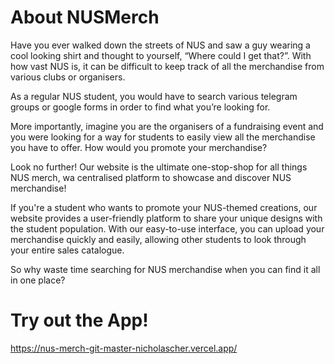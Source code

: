 # About NUSMerch

Have you ever walked down the streets of NUS and saw a guy wearing a cool looking shirt and thought to yourself, “Where could I get that?”. With how vast NUS is, it can be difficult to keep track of all the merchandise from various clubs or organisers.

As a regular NUS student, you would have to search various telegram groups or google forms in order to find what you’re looking for.

More importantly, imagine you are the organisers of a fundraising event and you were looking for a way for students to easily view all the merchandise you have to offer. How would you promote your merchandise?

Look no further! Our website is the ultimate one-stop-shop for all things NUS merch, 
wa centralised platform to showcase and discover NUS merchandise!

If you're a student who wants to promote your NUS-themed creations, our website provides a user-friendly platform to share your unique designs with the student population. With our easy-to-use interface, you can upload your merchandise quickly and easily, allowing other students to look through your entire sales catalogue.

So why waste time searching for NUS merchandise when you can find it all in one place?


# Try out the App!
https://nus-merch-git-master-nicholascher.vercel.app/

